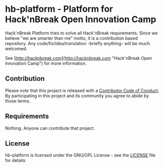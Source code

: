 # hb-platform - Platform for Hack'nBreak Open Innovation Camp
Hack'nBreak Platform tries to solve all Hack'nBreak requirements. Since we believe "we are smarter than me" motto, it is a contribution based repository. Any code/fix/idea/translation -briefly anything- will be much welcomed.

See [http://hacknbreak.com](http://hacknbreak.com "Hack'nBreak Open Innovation Camp") for more information.

## Contribution
Please note that this project is released with a
[Contributor Code of Conduct](CODE_OF_CONDUCT.md).
By participating in this project and its community you agree to abide by those terms.

## Requirements
Nothing. Anyone can contribute that project.

## License
hb-platform is licensed under the GNU/GPL License - see the [LICENSE](LICENSE) file for details
